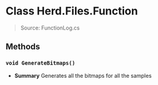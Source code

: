 # Class Herd.Files.Function
> Source: FunctionLog.cs
## Methods
### ``void GenerateBitmaps()``
* **Summary**
  Generates all the bitmaps for all the samples
